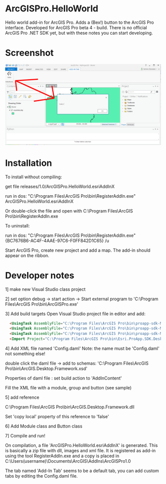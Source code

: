 ArcGISPro.HelloWorld
====================

Hello world add-in for ArcGIS Pro. Adds a (Bex!) button to the ArcGIS Pro interface.
Developed for ArcGIS Pro beta 4 - build. There is no official ArcGIS Pro .NET SDK yet,
but with these notes you can start developing. 

Screenshot
========
![screenshot](/Images/screenshot.png)

Installation
========
To install without compiling:

get file releases/1.0/ArcGISPro.HelloWorld.esriAddInX

run in dos: "C:\Program Files\ArcGIS Pro\bin\RegisterAddIn.exe" ArcGISPro.HelloWorld.esriAddInX

Or double-click the file and open with C:\Program Files\ArcGIS Pro\bin\RegisterAddIn.exe

To uninstall:

run in dos: "C:\Program Files\ArcGIS Pro\bin\RegisterAddIn.exe" {BC7676B6-AC4F-4AAE-97C6-F0FF842D1C65} /u

Start ArcGIS Pro, create new project and add a map. The add-in should appear on the ribbon.


Developer notes
========

1] make new Visual Studio class project

2] set option debug -> start action -> Start external program
to 'C:\Program Files\ArcGIS Pro\bin\ArcGISPro.exe'

3] Add build targets
Open Visual Studio project file in editor and add:
```html
  <UsingTask AssemblyFile="C:\Program Files\ArcGIS Pro\bin\proapp-sdk-MSBuild.dll" TaskName="proapp_sdk_MSBuild.PackageAddIn" />
  <UsingTask AssemblyFile="C:\Program Files\ArcGIS Pro\bin\proapp-sdk-MSBuild.dll" TaskName="proapp_sdk_MSBuild.CleanAddIn" />
  <UsingTask AssemblyFile="C:\Program Files\ArcGIS Pro\bin\proapp-sdk-MSBuild.dll" TaskName="proapp_sdk_MSBuild.ConvertToRelativePath" />
  <Import Project="C:\Program Files\ArcGIS Pro\bin\Esri.ProApp.SDK.Desktop.targets" Condition="Exists('C:\Program Files\ArcGIS Pro\bin\Esri.ProApp.SDK.Desktop.targets')" />
```

4] Add XML file named 'Config.daml'
Note: the name must be 'Config.daml' not something else!

double click the daml file -> add to schemas: 
'C:\Program Files\ArcGIS Pro\bin\ArcGIS.Desktop.Framework.xsd'

Properties of daml file : set  build action to 'AddInContent'

Fill the XML file with a module, group and button (see sample)

5] add reference

C:\Program Files\ArcGIS Pro\bin\ArcGIS.Desktop.Framework.dll

Set 'copy local' property of this reference to 'false'

6] Add Module class and Button class

7] Compile and run!

On compilation, a file 'ArcGISPro.HelloWorld.esriAddInX' is generated. This is basically a zip file
with dll, images and xml file. It is registered as add-in 
using the tool RegisterAddIn.exe and a copy is placed in C:\Users\(username)\Documents\ArcGIS\AddIns\ArcGISPro1.0

The tab named 'Add-In Tab' seems to be a default tab, you can add custom tabs by editing the Config.daml file.
